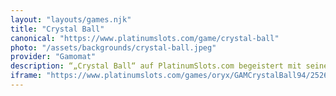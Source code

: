 ```yaml
---
layout: "layouts/games.njk"
title: "Crystal Ball"
canonical: "https://www.platinumslots.com/game/crystal-ball"
photo: "/assets/backgrounds/crystal-ball.jpeg"
provider: "Gamomat"
description: “„Crystal Ball“ auf PlatinumSlots.com begeistert mit seinem 5-Walzen- und 20-Gewinnlinien-Layout vor einer Kulisse aus wirbelndem Nebel und leuchtenden Seherkugeln. Behalten Sie das Mystic Wild im Auge – dargestellt durch die verzauberte Kristallkugel selbst –, da es alle Symbole außer dem Scatter ersetzt und sich als Teil einer Gewinnkombination auf ganze Walzen ausdehnen kann. Landen Sie drei oder mehr Scatter Grimoires auf Platinumslots, um 12 Freispiele freizuschalten, bei denen jedes erscheinende Mystic Wild für den nächsten Spin fixiert bleibt – und so Gewinne über mehrere Runden hinweg aneinanderreihen kann. Mit schimmernden Edelsteinsymbolen, einem ätherischen Soundtrack und der klassischen Gamble-Funktion, mit der Sie Ihren Gewinn verdoppeln können, indem Sie die Farbe einer Karte erraten, bietet „Crystal Ball“ auf PlatinumSlots.com eine fesselnde Mischung aus Spannung und Glanz.
iframe: "https://www.platinumslots.com/games/oryx/GAMCrystalBall94/252639"
---
```

